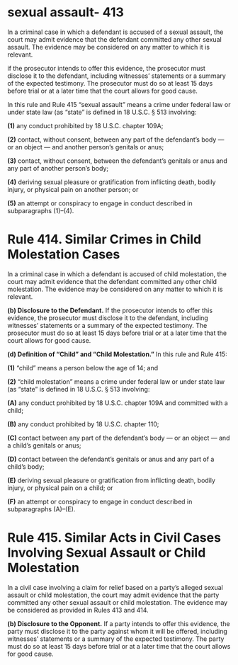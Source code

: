 # sexual assault- 413
In a criminal case in which a defendant is accused of a sexual assault, the court may admit evidence that the defendant committed any other sexual assault. The evidence may be considered on any matter to which it is relevant.

if the prosecutor intends to offer this evidence, the prosecutor must disclose it to the defendant, including witnesses’ statements or a summary of the expected testimony. The prosecutor must do so at least 15 days before trial or at a later time that the court allows for good cause.

In this rule and Rule 415 “sexual assault” means a crime under federal law or under state law (as “state” is defined in 18 U.S.C. § 513 involving:

**(1)** any conduct prohibited by 18 U.S.C. chapter 109A;

**(2)** contact, without consent, between any part of the defendant’s body — or an object — and another person’s genitals or anus;

**(3)** contact, without consent, between the defendant’s genitals or anus and any part of another person’s body;

**(4)** deriving sexual pleasure or gratification from inflicting death, bodily injury, or physical pain on another person; or

**(5)** an attempt or conspiracy to engage in conduct described in subparagraphs (1)–(4).


# Rule 414. Similar Crimes in Child Molestation Cases

In a criminal case in which a defendant is accused of child molestation, the court may admit evidence that the defendant committed any other child molestation. The evidence may be considered on any matter to which it is relevant.

**(b) Disclosure to the Defendant.** If the prosecutor intends to offer this evidence, the prosecutor must disclose it to the defendant, including witnesses’ statements or a summary of the expected testimony. The prosecutor must do so at least 15 days before trial or at a later time that the court allows for good cause.

**(d) Definition of “Child” and “Child Molestation.”** In this rule and Rule 415:

**(1)** “child” means a person below the age of 14; and

**(2)** “child molestation” means a crime under federal law or under state law (as “state” is defined in 18 U.S.C. § 513 involving:

**(A)** any conduct prohibited by 18 U.S.C. chapter 109A and committed with a child;

**(B)** any conduct prohibited by 18 U.S.C. chapter 110;

**(C)** contact between any part of the defendant’s body — or an object — and a child’s genitals or anus;

**(D)** contact between the defendant’s genitals or anus and any part of a child’s body;

**(E)** deriving sexual pleasure or gratification from inflicting death, bodily injury, or physical pain on a child; or

**(F)** an attempt or conspiracy to engage in conduct described in subparagraphs (A)–(E).


# Rule 415. Similar Acts in Civil Cases Involving Sexual Assault or Child Molestation

In a civil case involving a claim for relief based on a party’s alleged sexual assault or child molestation, the court may admit evidence that the party committed any other sexual assault or child molestation. The evidence may be considered as provided in Rules 413 and 414.

**(b) Disclosure to the Opponent.** If a party intends to offer this evidence, the party must disclose it to the party against whom it will be offered, including witnesses’ statements or a summary of the expected testimony. The party must do so at least 15 days before trial or at a later time that the court allows for good cause.